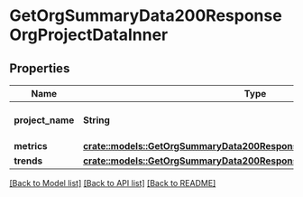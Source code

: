 # GetOrgSummaryData200ResponseOrgProjectDataInner

## Properties

Name | Type | Description | Notes
------------ | ------------- | ------------- | -------------
**project_name** | **String** | The name of the project. | 
**metrics** | [**crate::models::GetOrgSummaryData200ResponseOrgProjectDataInnerMetrics**](getOrgSummaryData_200_response_org_project_data_inner_metrics.md) |  | 
**trends** | [**crate::models::GetOrgSummaryData200ResponseOrgProjectDataInnerTrends**](getOrgSummaryData_200_response_org_project_data_inner_trends.md) |  | 

[[Back to Model list]](../README.md#documentation-for-models) [[Back to API list]](../README.md#documentation-for-api-endpoints) [[Back to README]](../README.md)


